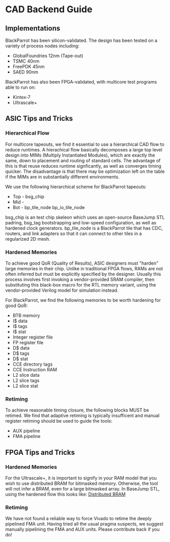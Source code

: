 # CAD Backend Guide
## Implementations
BlackParrot has been silicon-validated. The design has been tested on a variety of process nodes including:
* GlobalFoundries 12nm (Tape-out)
* TSMC 40nm
* FreePDK 45nm
* SAED 90nm

BlackParrot has also been FPGA-validated, with multicore test programs able to run on:
* Kintex-7
* Ultrascale+

## ASIC Tips and Tricks
### Hierarchical Flow
For multicore tapeouts, we find it essential to use a hierarchical CAD flow to reduce runtimes. A
hierachical flow basically decomposes a large top level design into MIMs (Multiply Instantiated
Modules), which are exactly the same, down to placement and routing of standard cells. The advantage
of this is that reuse reduces runtime signficantly, as well as converges timing quicker. The
disadvantage is that there may be optimization left on the table if the MIMs are in substantially
different environments.

We use the following hierarchical scheme for BlackParrot tapeouts:
* Top - bsg_chip
* Mid -
* Bot - bp_tile_node bp_io_tile_node

bsg_chip is an test chip skeleon which uses an open-source BaseJump STL padring, bsg_tag bootstrapping and low-speed configuration, as well as hardened clock generators.
bp_tile_node is a BlackParrot tile that has CDC, routers, and link adapters so that it can connect to other tiles in a regularized 2D mesh.

### Hardened Memories
To achieve good QoR (Quality of Results), ASIC designers must "harden" large memories in their chip. Unlike in traditional FPGA flows, RAMs are not often inferred but must be explicitly specified by the designer. Usually this process involves first invoking a vendor-provided SRAM compiler, then substituting this black-box macro for the RTL memory variant, using the vendor-provided Verilog model for simulation instead.

For BlackParrot, we find the following memories to be worth hardening for good QoR:
* BTB memory
* I$ data
* I$ tags
* I$ stat
* Integer register file
* FP register file
* D$ data
* D$ tags
* D$ stat
* CCE directory tags
* CCE Instruction RAM
* L2 slice data
* L2 slice tags
* L2 slice stat

### Retiming
To achieve reasonable timing closure, the following blocks MUST be retimed. We find that adaptive retiming is typically insufficent and manual register retiming should be used to guide the tools:
* AUX pipeline
* FMA pipeline

## FPGA Tips and Tricks
### Hardened Memories
For the Ultrascale+, it is important to signify in your RAM model that you wish to use distributed BRAM for bitmasked memory. Otherwise, the tool will not infer a BRAM, even for a large bitmasked array. In BaseJump STL, using the hardened flow this looks like: [Distributed BRAM](https://github.com/bespoke-silicon-group/basejump_stl/blob/master/hard/ultrascale_plus/bsg_mem/bsg_mem_1rw_sync_mask_write_bit.v#L36)
### Retiming
We have not found a reliable way to force Vivado to retime the deeply pipelined FMA unit. Having
tried all the usual pragma suspects, we suggest manually pipelining the FMA and AUX units. Please
contribute back if you do!

